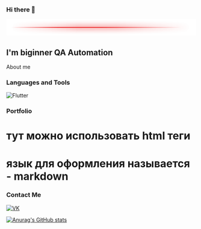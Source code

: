 ### Hi there 👋
![Header](https://github.com/iZhitin/iZhitin/blob/master/Assets/linija-png.png)

## I'm biginner QA Automation

About me

### Languages and Tools
![Flutter](https://img.shields.io/badge/d-Flutter-blue?style=for-the-badge&logo=javascript&logoColor=green)
### Portfolio
# тут можно использовать html теги
# язык для оформления называется - markdown
### Contact Me
[![VK](https://img.shields.io/badge/f-Vkontakte-090909?style=for-the-badge&logo=VK&logoColor=4F7DB3)](https://vk.com/ivanzhitin)
<!--
**iZhitin/iZhitin** is a ✨ _special_ ✨ repository because its `README.md` (this file) appears on your GitHub profile.

Here are some ideas to get you started:

- 🔭 I’m currently working on ...
- 🌱 I’m currently learning ...
- 👯 I’m looking to collaborate on ...
- 🤔 I’m looking for help with ...
- 💬 Ask me about ...
- 📫 How to reach me: ...
- 😄 Pronouns: ...
- ⚡ Fun fact: ...
-->

[![Anurag's GitHub stats](https://github-readme-stats.vercel.app/api?username=iZhitin)](https://github.com/anuraghazra/github-readme-stats)